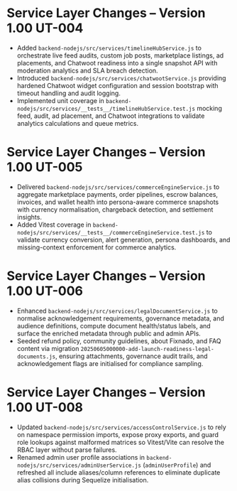 # Service Layer Changes – Version 1.00 UT-004

- Added `backend-nodejs/src/services/timelineHubService.js` to orchestrate live feed audits, custom job posts, marketplace listings, ad placements, and Chatwoot readiness into a single snapshot API with moderation analytics and SLA breach detection.
- Introduced `backend-nodejs/src/services/chatwootService.js` providing hardened Chatwoot widget configuration and session bootstrap with timeout handling and audit logging.
- Implemented unit coverage in `backend-nodejs/src/services/__tests__/timelineHubService.test.js` mocking feed, audit, ad placement, and Chatwoot integrations to validate analytics calculations and queue metrics.

# Service Layer Changes – Version 1.00 UT-005

- Delivered `backend-nodejs/src/services/commerceEngineService.js` to aggregate marketplace payments, order pipelines, escrow balances, invoices, and wallet health into persona-aware commerce snapshots with currency normalisation, chargeback detection, and settlement insights.
- Added Vitest coverage in `backend-nodejs/src/services/__tests__/commerceEngineService.test.js` to validate currency conversion, alert generation, persona dashboards, and missing-context enforcement for commerce analytics.

# Service Layer Changes – Version 1.00 UT-006

- Enhanced `backend-nodejs/src/services/legalDocumentService.js` to normalise acknowledgement requirements, governance metadata, and audience definitions, compute document health/status labels, and surface the enriched metadata through public and admin APIs.
- Seeded refund policy, community guidelines, about Fixnado, and FAQ content via migration `20250605000000-add-launch-readiness-legal-documents.js`, ensuring attachments, governance audit trails, and acknowledgement flags are initialised for compliance sampling.

# Service Layer Changes – Version 1.00 UT-008

- Updated `backend-nodejs/src/services/accessControlService.js` to rely on namespace permission imports, expose proxy exports, and guard role lookups against malformed matrices so Vitest/Vite can resolve the RBAC layer without parse failures.
- Renamed admin user profile associations in `backend-nodejs/src/services/adminUserService.js` (`adminUserProfile`) and refreshed all include aliases/column references to eliminate duplicate alias collisions during Sequelize initialisation.
